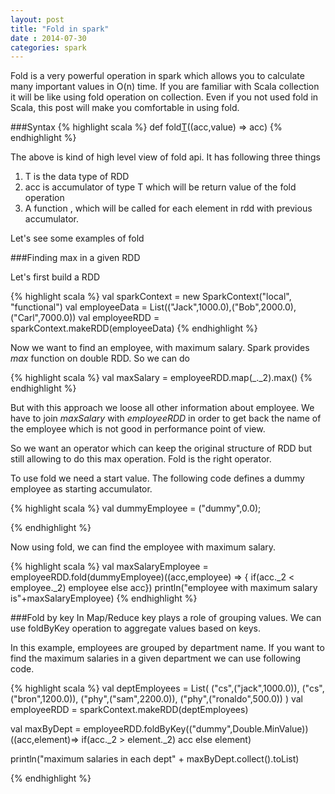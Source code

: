 ```yaml
---           
layout: post
title: "Fold in spark"
date : 2014-07-30
categories: spark
---
```

Fold is a very powerful operation in spark which allows you to calculate many important values in O(n) time. If you are familiar with Scala collection it will be like using fold operation on collection. Even if you not used fold in Scala, this post will make you comfortable in using fold.

###Syntax
{% highlight scala %}
def fold[T](acc:T)((acc,value) => acc)
{% endhighlight %}

The above is kind of high level view of fold api. It has following three things

1. T is the data type of RDD
2. acc is accumulator of type T which will be return value of the fold operation
3. A function , which will be called for each element in rdd with previous accumulator.


Let's see some examples of fold 

###Finding max in a given RDD

Let's first build a RDD

{% highlight scala %}
 val sparkContext = new SparkContext("local", "functional")
 val employeeData = List(("Jack",1000.0),("Bob",2000.0),("Carl",7000.0))
 val employeeRDD = sparkContext.makeRDD(employeeData)
{% endhighlight %}

Now we want to find an employee, with maximum salary. Spark provides *max* function on double RDD. So we can do

{% highlight scala %}
 val maxSalary = employeeRDD.map(_._2).max()
{% endhighlight %}

But with this approach we loose all other information about employee. We have to join *maxSalary* with *employeeRDD* in order to get back the name of the employee which is not good in performance point of view.



So we want an operator which can keep the original structure of RDD but still allowing to do this max operation. Fold is the right operator.

To use fold we need a start value. The following code defines a dummy employee as starting accumulator.

{% highlight scala %}
 val dummyEmployee = ("dummy",0.0);

{% endhighlight %}

Now using fold, we can find the employee with maximum salary.

{% highlight scala %}
val maxSalaryEmployee = employeeRDD.fold(dummyEmployee)((acc,employee) => { 
if(acc._2 < employee._2) employee else acc})
println("employee with maximum salary is"+maxSalaryEmployee)
{% endhighlight %}


###Fold by key
In Map/Reduce key plays a role of grouping values. We can use foldByKey operation to aggregate values based on keys.

In this example, employees are grouped by department name. If you want to find the maximum salaries in a given department we can use following code.

{% highlight scala %}
  val deptEmployees = List(
      ("cs",("jack",1000.0)),
      ("cs",("bron",1200.0)),
      ("phy",("sam",2200.0)),
      ("phy",("ronaldo",500.0))
    )
  val employeeRDD = sparkContext.makeRDD(deptEmployees)

  val maxByDept = employeeRDD.foldByKey(("dummy",Double.MinValue))
  ((acc,element)=> if(acc._2 > element._2) acc else element)
  
  println("maximum salaries in each dept" + maxByDept.collect().toList)

{% endhighlight %}






